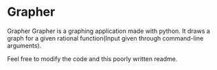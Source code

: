 # Grapher

Grapher
Grapher is a graphing application made with python. 
It draws a graph for a given rational function(Input given through command-line arguments).

Feel free to modify the code and this poorly written readme.
